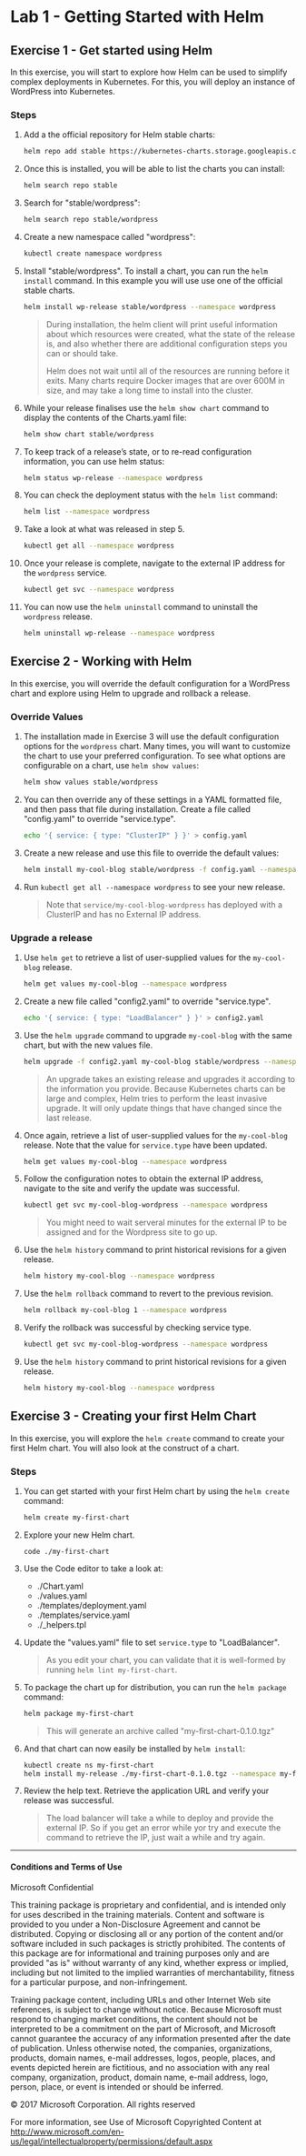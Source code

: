 # Lab 1 - Getting Started with Helm

## Exercise 1 - Get started using Helm
In this exercise, you will start to explore how Helm can be used to simplify complex deployments in Kubernetes. For this, you will deploy an instance of WordPress into Kubernetes.

### Steps

1. Add a the official repository for Helm stable charts:

    ```bash
    helm repo add stable https://kubernetes-charts.storage.googleapis.com/
    ```

2. Once this is installed, you will be able to list the charts you can install:

    ```bash
    helm search repo stable
    ```

3. Search for "stable/wordpress":

    ```bash
    helm search repo stable/wordpress
    ```

4. Create a new namespace called "wordpress":

    ```bash
    kubectl create namespace wordpress
    ```

5. Install "stable/wordpress". To install a chart, you can run the ```helm install``` command. In this example you will use use one of the official stable charts.

    ```bash
    helm install wp-release stable/wordpress --namespace wordpress
    ```

    > During installation, the helm client will print useful information about which resources were created, what the state of the release is, and also whether there are additional configuration steps you can or should take.
    >
    >Helm does not wait until all of the resources are running before it exits. Many charts require Docker images that are over 600M in size, and may take a long time to install into the cluster.

6. While your release finalises use the ```helm show chart``` command to display the contents of the Charts.yaml file:

    ```bash
    helm show chart stable/wordpress
    ```

7. To keep track of a release’s state, or to re-read configuration information, you can use helm status:

    ```bash
    helm status wp-release --namespace wordpress
    ```

8. You can check the deployment status with the ```helm list``` command:

    ```bash
    helm list --namespace wordpress
    ```

9. Take a look at what was released in step 5.

    ```bash
    kubectl get all --namespace wordpress
    ```

7. Once your release is complete, navigate to the external IP address for the ```wordpress``` service.
    
    ```bash
    kubectl get svc --namespace wordpress
    ```

8. You can now use the ```helm uninstall``` command to uninstall the ```wordpress``` release.

    ```bash
    helm uninstall wp-release --namespace wordpress
    ```

## Exercise 2 - Working with Helm
In this exercise, you will override the default configuration for a WordPress chart and explore using Helm to upgrade and rollback a release.

### Override Values

1. The installation made in Exercise 3 will use the default configuration options for the ```wordpress``` chart. Many times, you will want to customize the chart to use your preferred configuration. To see what options are configurable on a chart, use ```helm show values```:

    ```bash
    helm show values stable/wordpress
    ```

2. You can then override any of these settings in a YAML formatted file, and then pass that file during installation. Create a file called "config.yaml" to override "service.type". 

    ```bash
    echo '{ service: { type: "ClusterIP" } }' > config.yaml
    ```

3. Create a new release and use this file to override the default values:

    ```bash
    helm install my-cool-blog stable/wordpress -f config.yaml --namespace wordpress
    ```

4. Run ```kubectl get all --namespace wordpress``` to see your new release.

    > Note that ```service/my-cool-blog-wordpress``` has deployed with a ClusterIP and has no External IP address.

### Upgrade a release

1. Use ```helm get``` to retrieve a list of user-supplied values for the ```my-cool-blog``` release.

    ```bash
    helm get values my-cool-blog --namespace wordpress
    ```

2. Create a new file called "config2.yaml" to override "service.type". 

    ```bash
    echo '{ service: { type: "LoadBalancer" } }' > config2.yaml
    ```

3. Use the ```helm upgrade``` command to upgrade ```my-cool-blog``` with the same chart, but with the new values file.

    ```bash
    helm upgrade -f config2.yaml my-cool-blog stable/wordpress --namespace wordpress
    ```

    > An upgrade takes an existing release and upgrades it according to the information you provide. Because Kubernetes charts can be large and complex, Helm tries to perform the least invasive upgrade. It will only update things that have changed since the last release.

4. Once again, retrieve a list of user-supplied values for the ```my-cool-blog``` release. Note that the value for ```service.type``` have been updated.

    ```bash
    helm get values my-cool-blog --namespace wordpress
    ```

5. Follow the configuration notes to obtain the external IP address, navigate to the site and verify the update was successful.

    ```bash
    kubectl get svc my-cool-blog-wordpress --namespace wordpress
    ```

    > You might need to wait serveral minutes for the external IP to be assigned and for the Wordpress site to go up.

6. Use the ```helm history``` command to print historical revisions for a given release.

    ```bash
    helm history my-cool-blog --namespace wordpress
    ```

7. Use the ```helm rollback``` command to revert to the previous revision.

    ```bash
    helm rollback my-cool-blog 1 --namespace wordpress
    ```

7. Verify the rollback was successful by checking service type.

    ```bash
    kubectl get svc my-cool-blog-wordpress --namespace wordpress
    ```

9. Use the ```helm history``` command to print historical revisions for a given release.

    ```bash
    helm history my-cool-blog --namespace wordpress
    ```

## Exercise 3 - Creating your first Helm Chart
In this exercise, you will explore the ```helm create``` command to create your first Helm chart. You will also look at the construct of a chart.

### Steps

1. You can get started with your first Helm chart by using the ```helm create``` command:

    ```bash
    helm create my-first-chart
    ```

2. Explore your new Helm chart.

    ```
    code ./my-first-chart
    ```

3. Use the Code editor to take a look at:

    * ./Chart.yaml
    * ./values.yaml
    * ./templates/deployment.yaml
    * ./templates/service.yaml
    * ./_helpers.tpl

4. Update the "values.yaml" file to set ```service.type``` to "LoadBalancer".

    > As you edit your chart, you can validate that it is well-formed by running ```helm lint my-first-chart```.

4. To package the chart up for distribution, you can run the ```helm package``` command:

    ```bash
    helm package my-first-chart
    ```

    > This will generate an archive called "my-first-chart-0.1.0.tgz"

5. And that chart can now easily be installed by ```helm install```:

    ```bash
    kubectl create ns my-first-chart
    helm install my-release ./my-first-chart-0.1.0.tgz --namespace my-first-chart
    ```

6. Review the help text. Retrieve the application URL and verify your release was successful.
    > The load balancer will take a while to deploy and provide the external IP. So if you get an error while yor try and execute the command to retrieve the IP, just wait a while and try again.

___
#### Conditions and Terms of Use

Microsoft Confidential  

This training package is proprietary and confidential, and is intended only for uses described in the training materials. Content and software is provided to you under a Non-Disclosure Agreement and cannot be distributed. Copying or disclosing all or any portion of the content and/or software included in such packages is strictly prohibited.
The contents of this package are for informational and training purposes only and are provided "as is" without warranty of any kind, whether express or implied, including but not limited to the implied warranties of merchantability, fitness for a particular purpose, and non-infringement.

Training package content, including URLs and other Internet Web site references, is subject to change without notice. Because Microsoft must respond to changing market conditions, the content should not be interpreted to be a commitment on the part of Microsoft, and Microsoft cannot guarantee the accuracy of any information presented after the date of publication. Unless otherwise noted, the companies, organizations, products, domain names, e-mail addresses, logos, people, places, and events depicted herein are fictitious, and no association with any real company, organization, product, domain name, e-mail address, logo, person, place, or event is intended or should be inferred. 

© 2017 Microsoft Corporation. All rights reserved

For more information, see Use of Microsoft Copyrighted Content at
http://www.microsoft.com/en-us/legal/intellectualproperty/permissions/default.aspx